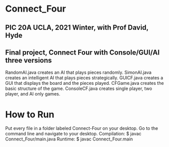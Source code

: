 # Connect_Four
## PIC 20A UCLA, 2021 Winter, with Prof David, Hyde
## Final project, Connect Four with Console/GUI/AI three versions

RandomAI.java creates an AI that plays pieces randomly.
SimonAI.java creates an intelligent AI that plays pieces strategically.
GUICF.java creates a GUI that displays the board and the pieces played.
CFGame.java creates the basic structure of the game.
ConsoleCF.java creates single player, two player, and AI only games.

# How to Run
Put every file in a folder labeled Connect-Four on your desktop.
Go to the command line and navigate to your desktop.
Compilation: $ javac Connect_Four/main.java
Runtime: $ javac Connect_Four.main
